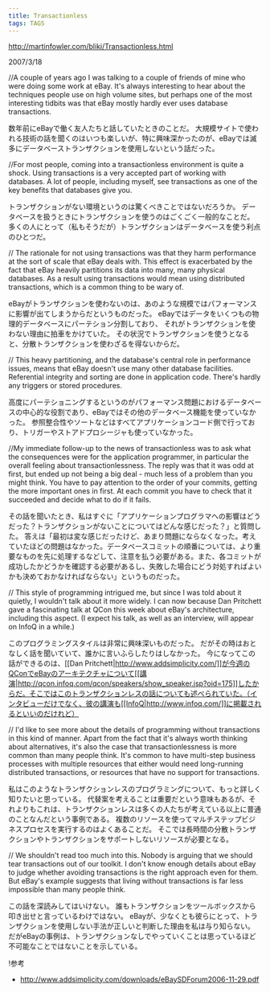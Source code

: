 ```yaml
---
title: Transactionless
tags: TAGS
---
```


http://martinfowler.com/bliki/Transactionless.html

2007/3/18

//A couple of years ago I was talking to a couple of friends of mine who were doing some work at eBay. It's always interesting to hear about the techniques people use on high volume sites, but perhaps one of the most interesting tidbits was that eBay mostly hardly ever uses database transactions.

数年前にeBayで働く友人たちと話していたときのことだ。
大規模サイトで使われる技術の話を聞くのはいつも楽しいが、特に興味深かったのが、eBayでは滅多にデータベーストランザクションを使用しないという話だった。

//For most people, coming into a transactionless environment is quite a shock. Using transactions is a very accepted part of working with databases. A lot of people, including myself, see transactions as one of the key benefits that databases give you.

トランザクションがない環境というのは驚くべきことではないだろうか。
データベースを扱うときにトランザクションを使うのはごくごく一般的なことだ。
多くの人にとって（私もそうだが）トランザクションはデータベースを使う利点のひとつだ。

// The rationale for not using transactions was that they harm performance at the sort of scale that eBay deals with. This effect is exacerbated by the fact that eBay heavily partitions its data into many, many physical databases. As a result using transactions would mean using distributed transactions, which is a common thing to be wary of.

eBayがトランザクションを使わないのは、あのような規模ではパフォーマンスに影響が出てしまうからだというものだった。
eBayではデータをいくつもの物理的データベースにパーテション分割しており、
それがトランザクションを使わない理由に拍車をかけていた。
その状況でトランザクションを使うとなると、分散トランザクションを使わざるを得ないからだ。

// This heavy partitioning, and the database's central role in performance issues, means that eBay doesn't use many other database facilities. Referential integrity and sorting are done in application code. There's hardly any triggers or stored procedures.

高度にパーテショニングするというのがパフォーマンス問題におけるデータベースの中心的な役割であり、eBayではその他のデータベース機能を使っていなかった。
参照整合性やソートなどはすべてアプリケーションコード側で行っており、トリガーやストアドプロシージャも使っていなかった。

//My immediate follow-up to the news of transactionless was to ask what the consequences were for the application programmer, in particular the overall feeling about transactionlessness. The reply was that it was odd at first, but ended up not being a big deal - much less of a problem than you might think. You have to pay attention to the order of your commits, getting the more important ones in first. At each commit you have to check that it succeeded and decide what to do if it fails.

その話を聞いたとき、私はすぐに「アプリケーションプログラマへの影響はどうだった？トランザクションがないことについてはどんな感じだった？」と質問した。
答えは「最初は変な感じだったけど、あまり問題にならなくなった。考えていたほどの問題はなかった。データベースコミットの順番については、より重要なものを先に処理するなどして、注意を払う必要がある。また、各コミットが成功したかどうかを確認する必要があるし、失敗した場合にどう対処すればよいかも決めておかなければならない」というものだった。

// This style of programming intrigued me, but since I was told about it quietly, I wouldn't talk about it more widely. I can now because Dan Pritchett gave a fascinating talk at QCon this week about eBay's architecture, including this aspect. (I expect his talk, as well as an interview, will appear on InfoQ in a while.)

このプログラミングスタイルは非常に興味深いものだった。
だがその時はおとなしく話を聞いていて、誰かに言いふらしたりはしなかった。
今になってこの話ができるのは、[[Dan Pritchett|http://www.addsimplicity.com/]]が今週のQConでeBayのアーキテクチャについて[[講演|http://qcon.infoq.com/qcon/speakers/show_speaker.jsp?oid=175]]したからだ。そこではこのトランザクションレスの話についても述べられていた。（インタビューだけでなく、彼の講演も[[InfoQ|http://www.infoq.com/]]に掲載されるといいのだけれど）

// I'd like to see more about the details of programming without transactions in this kind of manner. Apart from the fact that it's always worth thinking about alternatives, it's also the case that transactionlessness is more common than many people think. It's common to have multi-step business processes with multiple resources that either would need long-running distributed transactions, or resources that have no support for transactions.

私はこのようなトランザクションレスのプログラミングについて、もっと詳しく知りたいと思っている。
代替案を考えることは重要だという意味もあるが、それよりもこれは、トランザクションレスは多くの人たちが考えている以上に普通のことなんだという事例である。
複数のリソースを使ってマルチステップビジネスプロセスを実行するのはよくあることだ。
そこでは長時間の分散トランザクションやトランザクションをサポートしないリソースが必要となる。

// We shouldn't read too much into this. Nobody is arguing that we should tear transactions out of our toolkit. I don't know enough details about eBay to judge whether avoiding transactions is the right approach even for them. But eBay's example suggests that living without transactions is far less impossible than many people think.

この話を深読みしてはいけない。
誰もトランザクションをツールボックスから叩き出せと言っているわけではない。
eBayが、少なくとも彼らにとって、トランザクションを使用しない手法が正しいと判断した理由を私は与り知らない。
だがeBayの事例は、トランザクションなしでやっていくことは思っているほど不可能なことではないことを示している。

!参考

* http://www.addsimplicity.com/downloads/eBaySDForum2006-11-29.pdf
